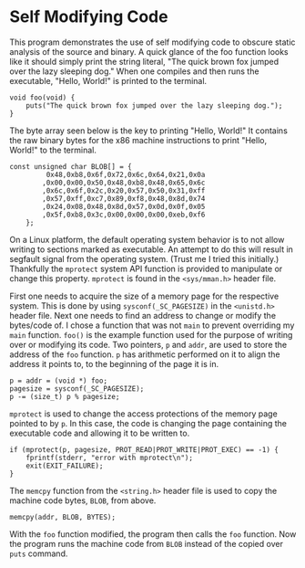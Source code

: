 # Self Modifying Code

This program demonstrates the use of self modifying code to obscure static analysis of the source and binary. A quick glance of the foo function looks like it should simply print the string literal, "The quick brown fox jumped over the lazy sleeping dog." When one compiles and then runs the executable, "Hello, World!" is printed to the terminal.

```
void foo(void) {
    puts("The quick brown fox jumped over the lazy sleeping dog.");
}
```

The byte array seen below is the key to printing "Hello, World!" It contains the raw binary bytes for the x86 machine instructions to print "Hello, World!" to the terminal.

```
const unsigned char BLOB[] = {
         0x48,0xb8,0x6f,0x72,0x6c,0x64,0x21,0x0a
        ,0x00,0x00,0x50,0x48,0xb8,0x48,0x65,0x6c
        ,0x6c,0x6f,0x2c,0x20,0x57,0x50,0x31,0xff
        ,0x57,0xff,0xc7,0x89,0xf8,0x48,0x8d,0x74
        ,0x24,0x08,0x48,0x8d,0x57,0x0d,0x0f,0x05
        ,0x5f,0xb8,0x3c,0x00,0x00,0x00,0xeb,0xf6
    };
```

On a Linux platform, the default operating system behavior is to not allow writing to sections marked as executable. An attempt to do this will result in segfault signal from the operating system. (Trust me I tried this initially.) Thankfully the `mprotect` system API function is provided to manipulate or change this property. `mprotect` is found in the `<sys/mman.h>` header file.

First one needs to acquire the size of a memory page for the respective system. This is done by using `sysconf(_SC_PAGESIZE)` in the `<unistd.h>` header file. Next one needs to find an address to change or modify the bytes/code of. I chose a function that was not `main` to prevent overriding my `main` function. `foo()` is the example function used for the purpose of writing over or modifying its code. Two pointers, `p` and `addr`, are used to store the address of the `foo` function. `p` has arithmetic performed on it to align the address it points to, to the beginning of the page it is in.

```
p = addr = (void *) foo;
pagesize = sysconf(_SC_PAGESIZE);
p -= (size_t) p % pagesize;
```	
`mprotect` is used to change the access protections of the memory page pointed to by `p`. In this case, the code is changing the page containing the executable code and allowing it to be written to.

```
if (mprotect(p, pagesize, PROT_READ|PROT_WRITE|PROT_EXEC) == -1) {
    fprintf(stderr, "error with mprotect\n");
    exit(EXIT_FAILURE);
}
```

The `memcpy` function from the `<string.h>` header file is used to copy the machine code bytes, `BLOB`, from above.

```
memcpy(addr, BLOB, BYTES);
```

With the `foo` function modified, the program then calls the `foo` function. Now the program runs the machine code from `BLOB` instead of the copied over `puts` command.

